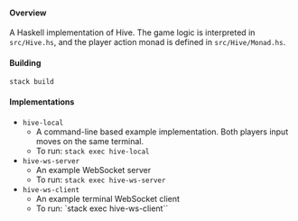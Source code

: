 #### Overview

A Haskell implementation of Hive. The game logic is interpreted in `src/Hive.hs`, and the player action monad is defined in `src/Hive/Monad.hs`.

#### Building

`stack build`

#### Implementations

- `hive-local`
  - A command-line based example implementation. Both players input moves on the same terminal.
  - To run: `stack exec hive-local`
- `hive-ws-server`
  - An example WebSocket server
  - To run: `stack exec hive-ws-server`
- `hive-ws-client`
  - An example terminal WebSocket client
  - To run: `stack exec hive-ws-client``
